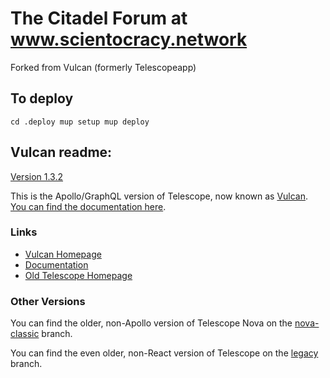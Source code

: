 # The Citadel Forum at www.scientocracy.network

Forked from Vulcan (formerly Telescopeapp)


## To deploy

`cd .deploy
mup setup
mup deploy`


## Vulcan readme:

[Version 1.3.2](https://github.com/TelescopeJS/Telescope/releases)

This is the Apollo/GraphQL version of Telescope, now known as [Vulcan](http://vulcanjs.org). [You can find the documentation here](http://docs.vulcanjs.org/).

### Links

- [Vulcan Homepage](http://vulcanjs.org)
- [Documentation](http://docs.vulcanjs.org)
- [Old Telescope Homepage](http://telescopeapp.org)

### Other Versions

You can find the older, non-Apollo version of Telescope Nova on the [nova-classic](https://github.com/TelescopeJS/Telescope/tree/nova-classic) branch.

You can find the even older, non-React version of Telescope on the [legacy](https://github.com/TelescopeJS/Telescope/tree/legacy) branch.
